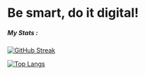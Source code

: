 # Be smart, do it digital!


##### My Stats :
[![GitHub Streak](http://github-readme-streak-stats.herokuapp.com?user=Nikolay-St-D&theme=dark&background=000000)](https://git.io/streak-stats)

[![Top Langs](https://github-readme-stats.vercel.app/api/top-langs/?username=Nikolay-St-D&layout=compact&theme=vision-friendly-dark)](https://github.com/anuraghazra/github-readme-stats)
